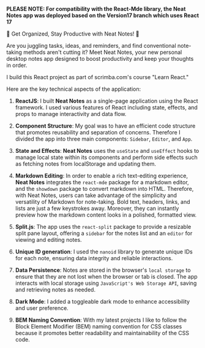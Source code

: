 **PLEASE NOTE: For compatibility with the React-Mde library, the Neat Notes app
was deployed based on the Version17 branch which uses React 17**


📓 Get Organized, Stay Productive with Neat Notes! 🚀

Are you juggling tasks, ideas, and reminders, and find conventional note-taking methods 
aren't cutting it? Meet Neat Notes, your new personal desktop notes app designed to boost 
productivity and keep your thoughts in order.

I build this React project as part of scrimba.com's course "Learn React."


Here are the key technical aspects of the application:


1. **ReactJS**: I built **Neat Notes** as a single-page application using the React framework. I used various features of React including state, effects, and props to manage interactivity and data flow.

2. **Component Structure**: My goal was to have an efficient code structure that promotes reusability and separation of concerns. Therefore I divided the app into three main components: `Sidebar`, `Editor`, and `App`. 

3. **State and Effects**: **Neat Notes** uses the `useState` and `useEffect` hooks to manage local state within its components and perform side effects such as fetching notes from localStorage and updating them.

4. **Markdown Editing**:  In order to enable a rich text-editing experience, **Neat Notes** integrates the `react-mde` package for a markdown editor, and the `showdown` package to convert markdown into HTML. Therefore, with Neat Notes, users can take advantage of the simplicity and versatility of Markdown for note-taking. Bold text, headers, links, and lists are just a few keystrokes away. Moreover, they can instantly preview how the markdown content looks in a polished, formatted view.

5. **Split.js**: The app uses the `react-split` package to provide a resizable split pane layout, offering a `sidebar` for the notes list and an `editor` for viewing and editing notes.

6. **Unique ID generation**: I used the `nanoid` library to generate unique IDs for each note, ensuring data integrity and reliable interactions.

7. **Data Persistence**: Notes are stored in the browser's `local storage` to ensure that they are not lost when the browser or tab is closed. The app interacts with local storage using `JavaScript's Web Storage API`, saving and retrieving notes as needed.

8. **Dark Mode**: I added a toggleable dark mode to enhance accessibility and user preference.

9. **BEM Naming Convention**: With my latest projects I like to follow the Block Element Modifier (BEM) naming convention for CSS classes because it promotes better readability and maintainability of the CSS code.





